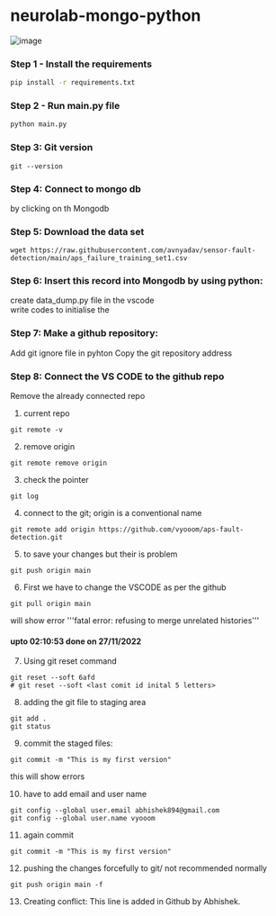 # neurolab-mongo-python

![image](https://user-images.githubusercontent.com/57321948/196933065-4b16c235-f3b9-4391-9cfe-4affcec87c35.png)

### Step 1 - Install the requirements

```bash
pip install -r requirements.txt
```

### Step 2 - Run main.py file

```bash
python main.py
```

### Step 3: Git version

```
git --version
```

### Step 4: Connect to mongo db 
 by clicking on th Mongodb 

 ### Step 5: Download the data set  
 
 ```
wget https://raw.githubusercontent.com/avnyadav/sensor-fault-detection/main/aps_failure_training_set1.csv
```

### Step 6: Insert this record into Mongodb by using python:
create data_dump.py file in the vscode   
write codes to initialise the 

### Step 7: Make a github repository:
Add git ignore file in pyhton
Copy the git repository address

### Step 8: Connect the VS CODE to the github repo
Remove the already connected repo
1. current repo
```
git remote -v
```
2. remove origin
```
git remote remove origin
```
3. check the pointer
```
git log
```
4. connect to the git; origin is a conventional name
```
git remote add origin https://github.com/vyooom/aps-fault-detection.git
```

5. to save your changes but their is problem
```
git push origin main
```
6. First we have to change the VSCODE as per the github
```
git pull origin main
```
will show error '''fatal error: refusing to merge unrelated histories'''

#### upto 02:10:53 done on 27/11/2022

7. Using git reset command
```
git reset --soft 6afd
# git reset --soft <last comit id inital 5 letters>
```
8. adding the git file to staging area
```
git add .
git status
```

9. commit the staged files:
```
git commit -m "This is my first version"
```
this will show errors

10. have to add email and user name
```
git config --global user.email abhishek894@gmail.com
git config --global user.name vyooom
```
11. again commit
```
git commit -m "This is my first version"
```
12. pushing the changes forcefully to git/ not recommended normally
```
git push origin main -f
```
13. Creating conflict: This line is added in Github by Abhishek.


